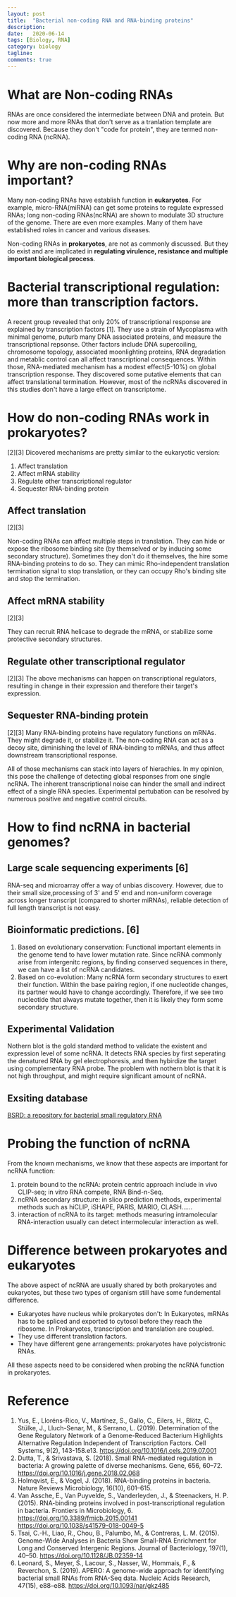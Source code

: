 ```yaml
---
layout: post
title:  "Bacterial non-coding RNA and RNA-binding proteins"
description:
date:   2020-06-14
tags: [Biology, RNA]
category: biology
tagline: 
comments: true
---
```

# What are Non-coding RNAs

RNAs are once considered the intermediate between DNA and protein. But now more and more RNAs that don't serve as a tranlation template are discovered. Because they don't "code for protein", they are termed non-coding RNA (ncRNA). 

# Why are non-coding RNAs important?
Many non-coding RNAs have establish function in **eukaryotes**. For example, micro-RNA(miRNA) can get some proteins to regulate expressed RNAs; long non-coding RNAs(ncRNA) are shown to modulate 3D structure of the genome. There are even more examples. Many of them have established roles in cancer and various diseases. 

Non-coding RNAs in **prokaryotes**, are not as commonly discussed. But they do exist and are implicated in **regulating virulence, resistance and multiple important biological process**. 

# Bacterial transcriptional regulation: more than transcription factors.
A recent group revealed that only 20% of transcriptional response are explained by transcription factors [1]. They use a strain of Mycoplasma with minimal genome, puturb many DNA associated proteins, and measure the transcriptional repsonse. Other factors include DNA supercoiling, chromosome topology, associated moonlighting proteins, RNA degradation and metablic control can all affect transcriptional consequences. Within those, RNA-mediated mechanism has a modest effect(5-10%) on global transcription response. They discovered some putative elements that can affect translational termination. However, most of the ncRNAs discovered in this studies don't have a large effect on transcriptome. 

# How do non-coding RNAs work in prokaryotes?
[2][3]
Dicovered mechanisms are pretty similar to the eukaryotic version:

1. Affect translation
2. Affect mRNA stability
3. Regulate other transcriptional regulator
4. Sequester RNA-binding protein

## Affect translation
[2][3]

Non-coding RNAs can affect multiple steps in translation. They can hide or expose the ribosome binding site (by themselved or by inducing some secondary structure). Sometimes they don't do it themselves, the hire some RNA-binding proteins to do so. They can mimic Rho-independent translation termination signal to stop translation, or they can occupy Rho's binding site and stop the termination.

## Affect mRNA stability
[2][3]

They can recruit RNA helicase to degrade the mRNA, or stabilize some protective secondary structures.

## Regulate other transcriptional regulator
[2][3]
The above mechanisms can happen on transcriptional regulators, resulting in change in their expression and therefore their target's expression. 

## Sequester RNA-binding protein
[2][3]
Many RNA-binding proteins have regulatory functions on mRNAs. They might degrade it, or stabilize it. The non-coding RNA can act as a decoy site, diminishing the level of RNA-binding to mRNAs, and thus affect downstream transcriptional response.

All of those mechanisms can stack into layers of hierachies. In my opinion, this pose the challenge of detecting global responses from one single ncRNA. The inherent transcriptional noise can hinder the small and indirect effect of a single RNA species. Experimental pertubation can be resolved by numerous positive and negative control circuits.

# How to find ncRNA in bacterial genomes?

## Large scale sequencing experiments [6]
RNA-seq and microarray offer a way of unbias discovery. However, due to their small size,processing of 3' and 5' end and non-uniform coverage across longer transcript (compared to shorter miRNAs), reliable detection of full length transcript is not easy.

## Bioinformatic predictions. [6]
1. Based on evolutionary conservation: Functional important elements in the genome tend to have lower mutation rate. Since ncRNA commonly arise from intergenitc regions, by finding conserved sequences in there, we can have a list of ncRNA candidates.
2. Based on co-evolution: Many ncRNA form secondary structures to exert their function. Within the base pairing region, if one nucleotide changes, its partner would have to change accordingly. Therefore, if we see two nucleotide that always mutate together, then it is likely they form some secondary structure.

## Experimental Validation
Nothern blot is the gold standard method to validate the existent and expression level of some ncRNA. It detects RNA species by first seperating the denatured RNA by gel electrophoresis, and then hybirdize the target using complementary RNA probe. The problem with nothern blot is that it is not high throughput, and might require significant amount of ncRNA.

## Exsiting database
[BSRD: a repository for bacterial small regulatory RNA](https://www.ncbi.nlm.nih.gov/pmc/articles/PMC3531160/)

# Probing the function of ncRNA
From the known mechanisms, we know that these aspects are important for ncRNA function:
1. protein bound to the ncRNA: protein centric approach include in vivo CLIP-seq; in vitro RNA compete, RNA Bind-n-Seq.
2. ncRNA secondary structure: in slico prediction methods, experimental methods such as hiCLIP, iSHAPE, PARIS, MARIO, CLASH......
3. interaction of ncRNA to its target: methods measuring intramolecular RNA-interaction usually can detect intermolecular interaction as well.

# Difference between prokaryotes and eukaryotes
The above aspect of ncRNA are usually shared by both prokaryotes and eukaryotes, but these two types of organism still have some fundemental difference.

- Eukaryotes have nucleus while prokaryotes don't: In Eukaryotes, mRNAs has to be spliced and exported to cytosol before they reach the ribosome. In Prokaryotes, transcription and translation are coupled.
- They use different translation factors.
- They have different gene arrangements: prokaryotes have polycistronic RNAs.

All these aspects need to be considered when probing the ncRNA function in prokaryotes.


# Reference
1. Yus, E., Lloréns-Rico, V., Martínez, S., Gallo, C., Eilers, H., Blötz, C., Stülke, J., Lluch-Senar, M., & Serrano, L. (2019). Determination of the Gene Regulatory Network of a Genome-Reduced Bacterium Highlights Alternative Regulation Independent of Transcription Factors. Cell Systems, 9(2), 143-158.e13. https://doi.org/10.1016/j.cels.2019.07.001
2. Dutta, T., & Srivastava, S. (2018). Small RNA-mediated regulation in bacteria: A growing palette of diverse mechanisms. Gene, 656, 60–72. https://doi.org/10.1016/j.gene.2018.02.068
3. Holmqvist, E., & Vogel, J. (2018). RNA-binding proteins in bacteria. Nature Reviews Microbiology, 16(10), 601–615. 
4. Van Assche, E., Van Puyvelde, S., Vanderleyden, J., & Steenackers, H. P. (2015). RNA-binding proteins involved in post-transcriptional regulation in bacteria. Frontiers in Microbiology, 6. https://doi.org/10.3389/fmicb.2015.00141
https://doi.org/10.1038/s41579-018-0049-5
5. Tsai, C.-H., Liao, R., Chou, B., Palumbo, M., & Contreras, L. M. (2015). Genome-Wide Analyses in Bacteria Show Small-RNA Enrichment for Long and Conserved Intergenic Regions. Journal of Bacteriology, 197(1), 40–50. https://doi.org/10.1128/JB.02359-14
6. Leonard, S., Meyer, S., Lacour, S., Nasser, W., Hommais, F., & Reverchon, S. (2019). APERO: A genome-wide approach for identifying bacterial small RNAs from RNA-Seq data. Nucleic Acids Research, 47(15), e88–e88. https://doi.org/10.1093/nar/gkz485




